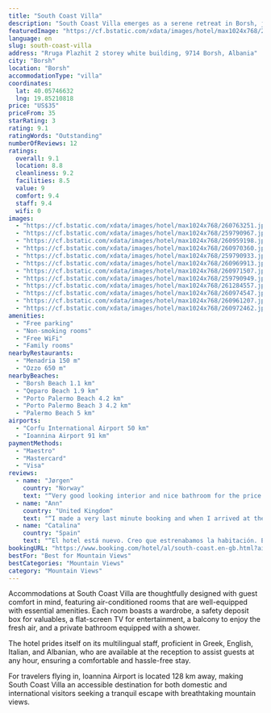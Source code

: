 ```yaml
---
title: "South Coast Villa"
description: "South Coast Villa emerges as a serene retreat in Borsh, just a short 1."
featuredImage: "https://cf.bstatic.com/xdata/images/hotel/max1024x768/260763251.jpg?k=05d52da6465b070ab4d1f4ed94eddb1b409fb68f2be57b475178ed12c11cd072&o=&hp=1"
language: en
slug: south-coast-villa
address: "Rruga Plazhit 2 storey white building, 9714 Borsh, Albania"
city: "Borsh"
location: "Borsh"
accommodationType: "villa"
coordinates:
  lat: 40.05746632
  lng: 19.85210818
price: "US$35"
priceFrom: 35
starRating: 3
rating: 9.1
ratingWords: "Outstanding"
numberOfReviews: 12
ratings:
  overall: 9.1
  location: 8.8
  cleanliness: 9.2
  facilities: 8.5
  value: 9
  comfort: 9.4
  staff: 9.4
  wifi: 0
images:
  - "https://cf.bstatic.com/xdata/images/hotel/max1024x768/260763251.jpg?k=05d52da6465b070ab4d1f4ed94eddb1b409fb68f2be57b475178ed12c11cd072&o=&hp=1"
  - "https://cf.bstatic.com/xdata/images/hotel/max1024x768/259790967.jpg?k=259c2fa4d2bc55eeeca628998933b5fe3d1d2ea40ed966a0f375f59c8137d7c6&o=&hp=1"
  - "https://cf.bstatic.com/xdata/images/hotel/max1024x768/260959198.jpg?k=a37a45d4631a0936192cb6264f9e1e4c37c586e8393ff2a426712540d68ef0a1&o=&hp=1"
  - "https://cf.bstatic.com/xdata/images/hotel/max1024x768/260970360.jpg?k=0b14f352ea869eb69fc2196f4048e5836530d52c9073fce6d079dc51c7d30a0d&o=&hp=1"
  - "https://cf.bstatic.com/xdata/images/hotel/max1024x768/259790933.jpg?k=fe3aa0833ef2d17c75a45e9d5407c464b8302029c5993580077c0fc26e23fba8&o=&hp=1"
  - "https://cf.bstatic.com/xdata/images/hotel/max1024x768/260969913.jpg?k=fb36021d753b4b8c687e5e22b2c5f4491a5a54cc2670a9a295df96d05eac4d70&o=&hp=1"
  - "https://cf.bstatic.com/xdata/images/hotel/max1024x768/260971507.jpg?k=f342706b0124e1940c91ea66cdf531c2ae0211fc0341781ec3dc82831587aba7&o=&hp=1"
  - "https://cf.bstatic.com/xdata/images/hotel/max1024x768/259790949.jpg?k=99c7ac3ea8ebcb43a781b71ee51c637977fbe1c3b09bb050102e86df08aa6d04&o=&hp=1"
  - "https://cf.bstatic.com/xdata/images/hotel/max1024x768/261284557.jpg?k=738a30c537d80cb4f46428fd5e47f4819c6a49a73e2921326350a709231eb376&o=&hp=1"
  - "https://cf.bstatic.com/xdata/images/hotel/max1024x768/260974547.jpg?k=28f8c11458515a2aeeef7a35aa23bb5a4751374256dce7678dba472bc556d0f1&o=&hp=1"
  - "https://cf.bstatic.com/xdata/images/hotel/max1024x768/260961207.jpg?k=df8ab7e4042cbe29b4533227aa2fda7b48b8671d0a9a3303e011132694363483&o=&hp=1"
  - "https://cf.bstatic.com/xdata/images/hotel/max1024x768/260972462.jpg?k=11deadcb8e3e253a2156059989d269c0998a90ce645aa1309d7a3ec50b2a8145&o=&hp=1"
amenities:
  - "Free parking"
  - "Non-smoking rooms"
  - "Free WiFi"
  - "Family rooms"
nearbyRestaurants:
  - "Menadria 150 m"
  - "Ozzo 650 m"
nearbyBeaches:
  - "Borsh Beach 1.1 km"
  - "Qeparo Beach 1.9 km"
  - "Porto Palermo Beach 4.2 km"
  - "Porto Palermo Beach 3 4.2 km"
  - "Palermo Beach 5 km"
airports:
  - "Corfu International Airport 50 km"
  - "Ioannina Airport 91 km"
paymentMethods:
  - "Maestro"
  - "Mastercard"
  - "Visa"
reviews:
  - name: "Jørgen"
    country: "Norway"
    text: "“Very good looking interior and nice bathroom for the price. Comfortable beds and nice comfy hallways. Theres a small shop north of the hotel a few minutes away, very important to know as we didnt until we left 😂”"
  - name: "Ann"
    country: "United Kingdom"
    text: "“I made a very last minute booking and when I arrived at the hotel the host has not yet seen my reservation so he was a little surprised to see me. However, he welcomed me warmly and prepared the room very quickly. He was also kind enough to keep...”"
  - name: "Catalina"
    country: "Spain"
    text: "“El hotel está nuevo. Creo que estrenabamos la habitación. El personal no habla inglés pero se hace entender.”"
bookingURL: "https://www.booking.com/hotel/al/south-coast.en-gb.html?aid=8035640"
bestFor: "Best for Mountain Views"
bestCategories: "Mountain Views"
category: "Mountain Views"
---
```


Accommodations at South Coast Villa are thoughtfully designed with guest comfort in mind, featuring air-conditioned rooms that are well-equipped with essential amenities. Each room boasts a wardrobe, a safety deposit box for valuables, a flat-screen TV for entertainment, a balcony to enjoy the fresh air, and a private bathroom equipped with a shower.

The hotel prides itself on its multilingual staff, proficient in Greek, English, Italian, and Albanian, who are available at the reception to assist guests at any hour, ensuring a comfortable and hassle-free stay.

For travelers flying in, Ioannina Airport is located 128 km away, making South Coast Villa an accessible destination for both domestic and international visitors seeking a tranquil escape with breathtaking mountain views.